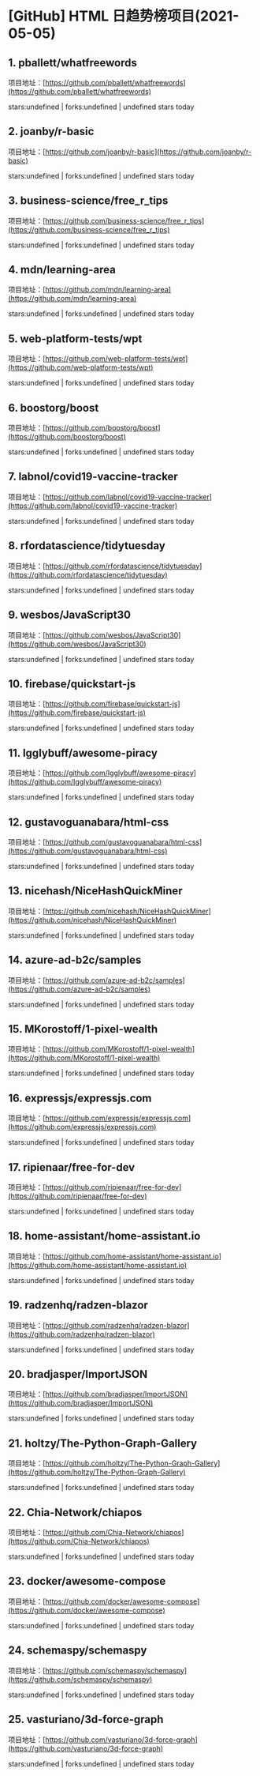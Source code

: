 # [GitHub] HTML 日趋势榜项目(2021-05-05)

## 1. pballett/whatfreewords 

项目地址：[https://github.com/pballett/whatfreewords](https://github.com/pballett/whatfreewords)

stars:undefined | forks:undefined | undefined stars today 



## 2. joanby/r-basic 

项目地址：[https://github.com/joanby/r-basic](https://github.com/joanby/r-basic)

stars:undefined | forks:undefined | undefined stars today 



## 3. business-science/free_r_tips 

项目地址：[https://github.com/business-science/free_r_tips](https://github.com/business-science/free_r_tips)

stars:undefined | forks:undefined | undefined stars today 



## 4. mdn/learning-area 

项目地址：[https://github.com/mdn/learning-area](https://github.com/mdn/learning-area)

stars:undefined | forks:undefined | undefined stars today 



## 5. web-platform-tests/wpt 

项目地址：[https://github.com/web-platform-tests/wpt](https://github.com/web-platform-tests/wpt)

stars:undefined | forks:undefined | undefined stars today 



## 6. boostorg/boost 

项目地址：[https://github.com/boostorg/boost](https://github.com/boostorg/boost)

stars:undefined | forks:undefined | undefined stars today 



## 7. labnol/covid19-vaccine-tracker 

项目地址：[https://github.com/labnol/covid19-vaccine-tracker](https://github.com/labnol/covid19-vaccine-tracker)

stars:undefined | forks:undefined | undefined stars today 



## 8. rfordatascience/tidytuesday 

项目地址：[https://github.com/rfordatascience/tidytuesday](https://github.com/rfordatascience/tidytuesday)

stars:undefined | forks:undefined | undefined stars today 



## 9. wesbos/JavaScript30 

项目地址：[https://github.com/wesbos/JavaScript30](https://github.com/wesbos/JavaScript30)

stars:undefined | forks:undefined | undefined stars today 



## 10. firebase/quickstart-js 

项目地址：[https://github.com/firebase/quickstart-js](https://github.com/firebase/quickstart-js)

stars:undefined | forks:undefined | undefined stars today 



## 11. Igglybuff/awesome-piracy 

项目地址：[https://github.com/Igglybuff/awesome-piracy](https://github.com/Igglybuff/awesome-piracy)

stars:undefined | forks:undefined | undefined stars today 



## 12. gustavoguanabara/html-css 

项目地址：[https://github.com/gustavoguanabara/html-css](https://github.com/gustavoguanabara/html-css)

stars:undefined | forks:undefined | undefined stars today 



## 13. nicehash/NiceHashQuickMiner 

项目地址：[https://github.com/nicehash/NiceHashQuickMiner](https://github.com/nicehash/NiceHashQuickMiner)

stars:undefined | forks:undefined | undefined stars today 



## 14. azure-ad-b2c/samples 

项目地址：[https://github.com/azure-ad-b2c/samples](https://github.com/azure-ad-b2c/samples)

stars:undefined | forks:undefined | undefined stars today 



## 15. MKorostoff/1-pixel-wealth 

项目地址：[https://github.com/MKorostoff/1-pixel-wealth](https://github.com/MKorostoff/1-pixel-wealth)

stars:undefined | forks:undefined | undefined stars today 



## 16. expressjs/expressjs.com 

项目地址：[https://github.com/expressjs/expressjs.com](https://github.com/expressjs/expressjs.com)

stars:undefined | forks:undefined | undefined stars today 



## 17. ripienaar/free-for-dev 

项目地址：[https://github.com/ripienaar/free-for-dev](https://github.com/ripienaar/free-for-dev)

stars:undefined | forks:undefined | undefined stars today 



## 18. home-assistant/home-assistant.io 

项目地址：[https://github.com/home-assistant/home-assistant.io](https://github.com/home-assistant/home-assistant.io)

stars:undefined | forks:undefined | undefined stars today 



## 19. radzenhq/radzen-blazor 

项目地址：[https://github.com/radzenhq/radzen-blazor](https://github.com/radzenhq/radzen-blazor)

stars:undefined | forks:undefined | undefined stars today 



## 20. bradjasper/ImportJSON 

项目地址：[https://github.com/bradjasper/ImportJSON](https://github.com/bradjasper/ImportJSON)

stars:undefined | forks:undefined | undefined stars today 



## 21. holtzy/The-Python-Graph-Gallery 

项目地址：[https://github.com/holtzy/The-Python-Graph-Gallery](https://github.com/holtzy/The-Python-Graph-Gallery)

stars:undefined | forks:undefined | undefined stars today 



## 22. Chia-Network/chiapos 

项目地址：[https://github.com/Chia-Network/chiapos](https://github.com/Chia-Network/chiapos)

stars:undefined | forks:undefined | undefined stars today 



## 23. docker/awesome-compose 

项目地址：[https://github.com/docker/awesome-compose](https://github.com/docker/awesome-compose)

stars:undefined | forks:undefined | undefined stars today 



## 24. schemaspy/schemaspy 

项目地址：[https://github.com/schemaspy/schemaspy](https://github.com/schemaspy/schemaspy)

stars:undefined | forks:undefined | undefined stars today 



## 25. vasturiano/3d-force-graph 

项目地址：[https://github.com/vasturiano/3d-force-graph](https://github.com/vasturiano/3d-force-graph)

stars:undefined | forks:undefined | undefined stars today 



